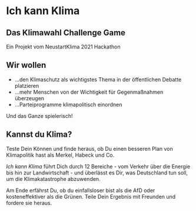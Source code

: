 # Ich kann Klima

## Das Klimawahl Challenge Game

Ein Projekt vom NeustartKlima 2021 Hackathon

## Wir wollen

- ...den Klimaschutz als wichtigstes Thema in der öffentlichen Debatte platzieren
- ...mehr Menschen von der Wichtigkeit für Gegenmaßnahmen überzeugen
- ...Parteiprogramme klimapolitisch einordnen

Und das Ganze spielerisch!

## Kannst du Klima?

Teste Dein Können und finde heraus, ob Du einen besseren Plan von Klimapolitik hast als Merkel, Habeck und Co.

*Ich kann Klima* führt Dich durch 12 Bereiche - vom Verkehr über die Energie bis hin zur Landwirtschaft -
und überlässt es Dir, was Deutschland tun soll, um die Klimakatastrophe abzuwenden.

Am Ende erfährst Du, ob du einfallsloser bist als die AfD oder kosteneffektiver als die Grünen.
Teile Dein Ergebnis mit Freunden und fordere sie heraus.

